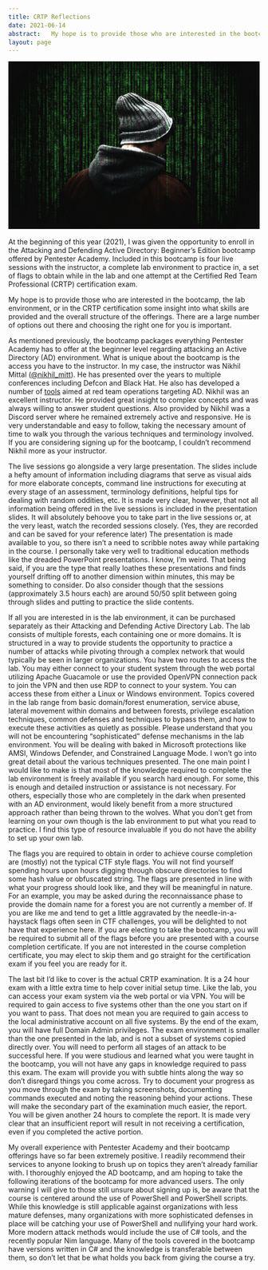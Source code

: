 ```yaml
---
title: CRTP Reflections
date: 2021-06-14
abstract:   My hope is to provide those who are interested in the bootcamp, the lab environment, or in the CRTP certification some insight into what skills are provided and the overall structure of the offerings. There are a large number of options out there and choosing the right one for you is important.
layout: page
---
```


![Header Image](/_assets/images/CRTP.jpeg)

At the beginning of this year (2021), I was given the opportunity to enroll in the Attacking and Defending Active Directory: Beginner’s Edition bootcamp offered by Pentester Academy. Included in this bootcamp is four live sessions with the instructor, a complete lab environment to practice in, a set of flags to obtain while in the lab and one attempt at the Certified Red Team Professional (CRTP) certification exam.

My hope is to provide those who are interested in the bootcamp, the lab environment, or in the CRTP certification some insight into what skills are provided and the overall structure of the offerings. There are a large number of options out there and choosing the right one for you is important.

As mentioned previously, the bootcamp packages everything Pentester Academy has to offer at the beginner level regarding attacking an Active Directory (AD) environment. What is unique about the bootcamp is the access you have to the instructor. In my case, the instructor was Nikhil Mittal (<a href="https://twitter.com/nikhil_mitt/" data-href="https://twitter.com/nikhil_mitt/" class="markup--anchor markup--p-anchor" rel="noopener" target="_blank">@nikhil_mitt</a>). He has presented over the years to multiple conferences including Defcon and Black Hat. He also has developed a number of <a href="https://github.com/samratashok" data-href="https://github.com/samratashok" class="markup--anchor markup--p-anchor" rel="noopener" target="_blank">tools</a> aimed at red team operations targeting AD. Nikhil was an excellent instructor. He provided great insight to complex concepts and was always willing to answer student questions. Also provided by Nikhil was a Discord server where he remained extremely active and responsive. He is very understandable and easy to follow, taking the necessary amount of time to walk you through the various techniques and terminology involved. If you are considering signing up for the bootcamp, I couldn’t recommend Nikhil more as your instructor.
  
The live sessions go alongside a very large presentation. The slides include a hefty amount of information including diagrams that serve as visual aids for more elaborate concepts, command line instructions for executing at every stage of an assessment, terminology definitions, helpful tips for dealing with random oddities, etc. It is made very clear, however, that not all information being offered in the live sessions is included in the presentation slides. It will absolutely behoove you to take part in the live sessions or, at the very least, watch the recorded sessions closely. (Yes, they are recorded and can be saved for your reference later) The presentation is made available to you, so there isn’t a need to scribble notes away while partaking in the course. I personally take very well to traditional education methods like the dreaded PowerPoint presentations. I know, I’m weird. That being said, if you are the type that really loathes these presentations and finds yourself drifting off to another dimension within minutes, this may be something to consider. Do also consider though that the sessions (approximately 3.5 hours each) are around 50/50 split between going through slides and putting to practice the slide contents.
  
If all you are interested in is the lab environment, it can be purchased separately as their Attacking and Defending Active Directory Lab. The lab consists of multiple forests, each containing one or more domains. It is structured in a way to provide students the opportunity to practice a number of attacks while pivoting through a complex network that would typically be seen in larger organizations. You have two routes to access the lab. You may either connect to your student system through the web portal utilizing Apache Guacamole or use the provided OpenVPN connection pack to join the VPN and then use RDP to connect to your system. You can access these from either a Linux or Windows environment. Topics covered in the lab range from basic domain/forest enumeration, service abuse, lateral movement within domains and between forests, privilege escalation techniques, common defenses and techniques to bypass them, and how to execute these activities as quietly as possible. Please understand that you will not be encountering “sophisticated” defense mechanisms in the lab environment. You will be dealing with baked in Microsoft protections like AMSI, Windows Defender, and Constrained Language Mode. I won’t go into great detail about the various techniques presented. The one main point I would like to make is that most of the knowledge required to complete the lab environment is freely available if you search hard enough. For some, this is enough and detailed instruction or assistance is not necessary. For others, especially those who are completely in the dark when presented with an AD environment, would likely benefit from a more structured approach rather than being thrown to the wolves. What you don’t get from learning on your own though is the lab environment to put what you read to practice. I find this type of resource invaluable if you do not have the ability to set up your own lab.

The flags you are required to obtain in order to achieve course completion are (mostly) not the typical CTF style flags. You will not find yourself spending hours upon hours digging through obscure directories to find some hash value or obfuscated string. The flags are presented in line with what your progress should look like, and they will be meaningful in nature. For an example, you may be asked during the reconnaissance phase to provide the domain name for a forest you are not currently a member of. If you are like me and tend to get a little aggravated by the needle-in-a-haystack flags often seen in CTF challenges, you will be delighted to not have that experience here. If you are electing to take the bootcamp, you will be required to submit all of the flags before you are presented with a course completion certificate. If you are not interested in the course completion certificate, you may elect to skip them and go straight for the certification exam if you feel you are ready for it.

The last bit I’d like to cover is the actual CRTP examination. It is a 24 hour exam with a little extra time to help cover initial setup time. Like the lab, you can access your exam system via the web portal or via VPN. You will be required to gain access to five systems other than the one you start on if you want to pass. That does not mean you are required to gain access to the local administrative account on all five systems. By the end of the exam, you will have full Domain Admin privileges. The exam environment is smaller than the one presented in the lab, and is not a subset of systems copied directly over. You will need to perform all stages of an attack to be successful here. If you were studious and learned what you were taught in the bootcamp, you will not have any gaps in knowledge required to pass this exam. The exam will provide you with subtle hints along the way so don’t disregard things you come across. Try to document your progress as you move through the exam by taking screenshots, documenting commands executed and noting the reasoning behind your actions. These will make the secondary part of the examination much easier, the report. You will be given another 24 hours to complete the report. It is made very clear that an insufficient report will result in not receiving a certification, even if you completed the active portion.

My overall experience with Pentester Academy and their bootcamp offerings have so far been extremely positive. I readily recommend their services to anyone looking to brush up on topics they aren’t already familiar with. I thoroughly enjoyed the AD bootcamp, and am hoping to take the following iterations of the bootcamp for more advanced users. The only warning I will give to those still unsure about signing up is, be aware that the course is centered around the use of PowerShell and PowerShell scripts. While this knowledge is still applicable against organizations with less mature defenses, many organizations with more sophisticated defenses in place will be catching your use of PowerShell and nullifying your hard work. More modern attack methods would include the use of C# tools, and the recently popular Nim language. Many of the tools covered in the bootcamp have versions written in C# and the knowledge is transferable between them, so don’t let that be what holds you back from giving the course a try.
